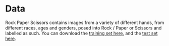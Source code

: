 # Data

Rock Paper Scissors contains images from a variety of different hands,  from different races, ages and genders, posed into Rock / Paper or Scissors and labelled as such. You can download the [training set here](https://storage.googleapis.com/laurencemoroney-blog.appspot.com/rps.zip), and the [test set here](https://storage.googleapis.com/laurencemoroney-blog.appspot.com/rps-test-set.zip). 
